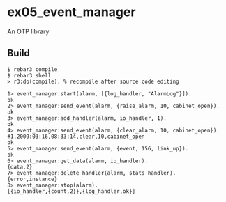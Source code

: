 ex05_event_manager
=====

An OTP library

Build
-----

    $ rebar3 compile
	$ rebar3 shell
	> r3:do(compile). % recompile after source code editing 


```
1> event_manager:start(alarm, [{log_handler, "AlarmLog"}]).
ok
2> event_manager:send_event(alarm, {raise_alarm, 10, cabinet_open}).
ok
3> event_manager:add_handler(alarm, io_handler, 1).
ok
4> event_manager:send_event(alarm, {clear_alarm, 10, cabinet_open}).
#1,2009:03:16,08:33:14,clear,10,cabinet_open
ok
5> event_manager:send_event(alarm, {event, 156, link_up}).
ok
6> event_manager:get_data(alarm, io_handler).
{data,2}
7> event_manager:delete_handler(alarm, stats_handler).
{error,instance}
8> event_manager:stop(alarm).
[{io_handler,{count,2}},{log_handler,ok}]
```